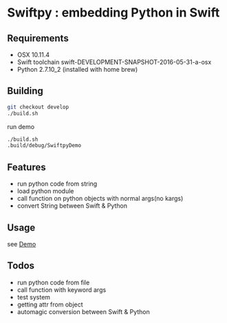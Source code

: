 # Swiftpy : embedding Python in Swift

## Requirements

- OSX 10.11.4
- Swift toolchain swift-DEVELOPMENT-SNAPSHOT-2016-05-31-a-osx
- Python 2.7.10_2 (installed with home brew)

## Building

```bash
git checkout develop
./build.sh
```

run demo

```bash
./build.sh
.build/debug/SwiftpyDemo
```

## Features

- run python code from string
- load python module
- call function on python objects with normal args(no kargs)
- convert String between Swift & Python

## Usage

see [Demo](src/SwiftpyDemo/main.swift)

## Todos

- run python code from file
- call function with keyword args
- test system
- getting attr from object
- automagic conversion between Swift & Python
